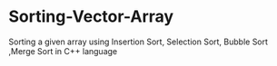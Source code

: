 # Sorting-Vector-Array
Sorting a given array using Insertion Sort, Selection Sort, Bubble Sort ,Merge Sort in  C++ language
